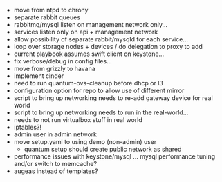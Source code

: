 * move from ntpd to chrony
* separate rabbit queues
* rabbitmq/mysql listen on management network only...
* services listen only on api + management network
* allow possibility of separate rabbit/mysqld for each service...
* loop over storage nodes + devices / do delegation to proxy to add
* current playbook assumes swift client on keystone...
* fix verbose/debug in config files...
* move from grizzly to havana
* implement cinder
* need to run quantum-ovs-cleanup before dhcp or l3
* configuration option for repo to allow use of different mirror
* script to bring up networking needs to re-add gateway device for real world
* script to bring up networking needs to run in the real-world...
* needs to not run virtualbox stuff in real world
* iptables?!
* admin user in admin network
* move setup.yaml to using demo (non-admin) user
    - quantum setup should create public network as shared
* performance issues with keystone/mysql ... mysql performance tuning and/or 
  switch to memcache?
* augeas instead of templates?
